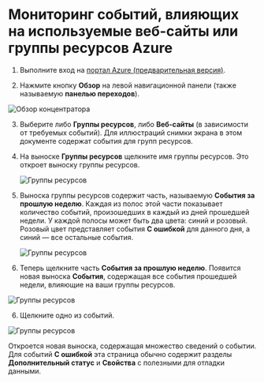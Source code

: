<properties title="Отладка с помощью событий" pageTitle="Отладка с помощью событий" description="Узнайте, как просматривать события в Azure." authors="hanikn"  />

# Мониторинг событий, влияющих на используемые веб-сайты или группы ресурсов Azure 

1.	Выполните вход на [портал Azure (предварительная версия)](https://portal.azure.com/). 

2.	Нажмите кнопку **Обзор** на левой навигационной панели (также называемую **панелью переходов**).

   ![Обзор концентратора](./media/insights-debugging-with-events/Insights_Browse.png)
	
3. Выберите либо **Группы ресурсов**, либо **Веб-сайты** (в зависимости от требуемых событий). Для иллюстраций снимки экрана в этом документе содержат события для групп ресурсов.

4.	На выноске **Группы ресурсов** щелкните имя группы ресурсов. Это откроет выноску группы ресурсов.

	![Группы ресурсов](./media/insights-debugging-with-events/Insights_SelectRG.png)

5.	Выноска группы ресурсов содержит часть, называемую **События за прошлую неделю**. Каждая из полос этой части показывает количество событий, произошедших в каждый из дней прошедшей недели. У каждой полосы может быть два цвета: синий и розовый. Розовый цвет представляет события **С ошибкой** для данного дня, а синий — все остальные события.
 
 	![Группы ресурсов](./media/insights-debugging-with-events/Insights_RGBlade.png)

6.	Теперь щелкните часть **События за прошлую неделю**. Появится новая выноска **События**, содержащая все события прошедшей недели, влияющие на ваши группы ресурсов.

 ![Группы ресурсов](./media/insights-debugging-with-events/Insights_AllEvents.png)

6.	Щелкните одно из событий. 

 ![Группы ресурсов](./media/insights-debugging-with-events/Insights_EventDetails.png)

Откроется новая выноска, содержащая множество сведений о событии. Для событий **С ошибкой** эта страница обычно содержит разделы **Дополнительный статус** и **Свойства** с полезными для отладки данными.



